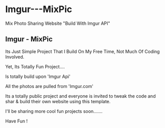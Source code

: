 # Imgur---MixPic
Mix Photo Sharing Website "Build With Imgur API"

Imgur - MixPic 
----------------------
Its Just Simple Project That I Build On My Free Time, Not Much Of Coding Involved.

Yet, Its Totally Fun Project....

Is totally build upon 'Imgur Api'

All the photos are pulled from 'Imgur.com'

Its a totally public project and everyone is invited to tweak the code and shar & build their own website using this template.

I'll be sharing more cool fun projects soon.......

Have Fun !

